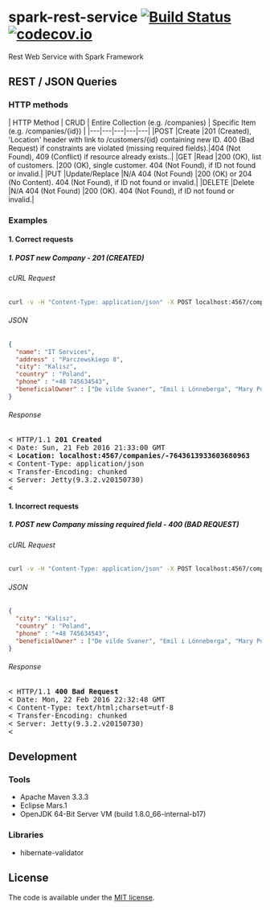 # spark-rest-service [![Build Status](https://travis-ci.org/amarcinkowski/spark-rest-service.svg?branch=master)](https://travis-ci.org/amarcinkowski/spark-rest-service) [![codecov.io](https://codecov.io/github/amarcinkowski/spark-rest-service/coverage.svg?branch=master)](https://codecov.io/github/amarcinkowski/spark-rest-service?branch=master)

Rest Web Service with Spark Framework

## REST / JSON Queries

### HTTP methods
| HTTP Method |	CRUD |	Entire Collection (e.g. /companies) |	Specific Item (e.g. /companies/{id}) |
|---|---|---|---|---|
|POST |Create |201 (Created), 'Location' header with link to /customers/{id} containing new ID. 400 (Bad Request) if constraints are violated (missing required fields).|404 (Not Found), 409 (Conflict) if resource already exists..|
|GET |Read	|200 (OK), list of customers. |200 (OK), single customer. 404 (Not Found), if ID not found or invalid.|
|PUT	|Update/Replace	|N/A 404 (Not Found) |200 (OK) or 204 (No Content). 404 (Not Found), if ID not found or invalid.|
|DELETE	|Delete	|N/A 404 (Not Found)	|200 (OK). 404 (Not Found), if ID not found or invalid.|

### Examples
#### 1. Correct requests
##### 1. POST new Company - 201 (CREATED)

###### cURL Request
```bash
curl -v -H "Content-Type: application/json" -X POST localhost:4567/companies -d '{"name" : "IT Services",  "address" : "Armii Krajowej 41",  "city": "Kalisz",  "country" : "Poland",  "phone" : "+48 745634543",  "beneficialOwner" : ["De vilde Svaner", "Emil i Lönneberga", "Mary Poppins", "Den lille Havfrue"]}'
```
###### JSON
```json
{
  "name": "IT Services",
  "address" : "Parczewskiego 8",
  "city": "Kalisz",
  "country" : "Poland",
  "phone" : "+48 745634543",
  "beneficialOwner" : ["De vilde Svaner", "Emil i Lönneberga", "Mary Poppins", "Den lille Havfrue"]
}
```
###### Response
<pre>
< HTTP/1.1 <b>201 Created</b>
< Date: Sun, 21 Feb 2016 21:33:00 GMT
< <b>Location: localhost:4567/companies/-7643613933603680963</b>
< Content-Type: application/json
< Transfer-Encoding: chunked
< Server: Jetty(9.3.2.v20150730)
< 
</pre>

#### 1. Incorrect requests
##### 1. POST new Company missing required field - 400 (BAD REQUEST)

###### cURL Request
```bash
curl -v -H "Content-Type: application/json" -X POST localhost:4567/companies -d '{"city": "Kalisz",  "country" : "Poland",  "phone" : "+48 745634543",  "beneficialOwner" : ["De vilde Svaner", "Emil i Lönneberga", "Mary Poppins", "Den lille Havfrue"]}'
```
###### JSON
```json
{
  "city": "Kalisz",
  "country" : "Poland",
  "phone" : "+48 745634543",
  "beneficialOwner" : ["De vilde Svaner", "Emil i Lönneberga", "Mary Poppins", "Den lille Havfrue"]
}
```
###### Response
<pre>
< HTTP/1.1 <b>400 Bad Request</b>
< Date: Mon, 22 Feb 2016 22:32:48 GMT
< Content-Type: text/html;charset=utf-8
< Transfer-Encoding: chunked
< Server: Jetty(9.3.2.v20150730)
< 
</pre>

## Development
### Tools
* Apache Maven 3.3.3
* Eclipse Mars.1
* OpenJDK 64-Bit Server VM (build 1.8.0_66-internal-b17)

### Libraries
* hibernate-validator

## License

The code is available under the [MIT license](LICENSE.txt).
